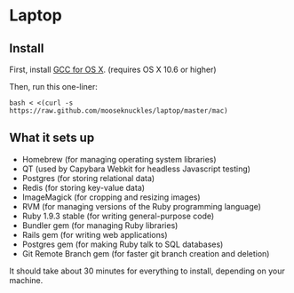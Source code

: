 Laptop
======


Install
-------

First, install [GCC for OS X](https://github.com/kennethreitz/osx-gcc-installer). (requires OS X 10.6 or higher)

Then, run this one-liner:

    bash < <(curl -s https://raw.github.com/mooseknuckles/laptop/master/mac)

What it sets up
---------------

* Homebrew (for managing operating system libraries)
* QT (used by Capybara Webkit for headless Javascript testing)
* Postgres (for storing relational data)
* Redis (for storing key-value data)
* ImageMagick (for cropping and resizing images)
* RVM (for managing versions of the Ruby programming language)
* Ruby 1.9.3 stable (for writing general-purpose code)
* Bundler gem (for managing Ruby libraries)
* Rails gem (for writing web applications)
* Postgres gem (for making Ruby talk to SQL databases)
* Git Remote Branch gem (for faster git branch creation and deletion)

It should take about 30 minutes for everything to install, depending on your machine.
